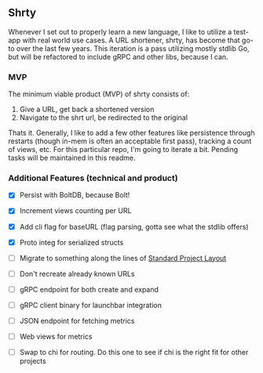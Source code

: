 ## Shrty

Whenever I set out to properly learn a new language, I like to utilize a test-app with real world
use cases. A URL shortener, shrty, has become that go-to over the last few years. This iteration is
a pass utilizing mostly stdlib Go, but will be refactored to include gRPC and other libs, because I
can. 


### MVP

The minimum viable product (MVP) of shrty consists of:

1. Give a URL, get back a shortened version
1. Navigate to the shrt url, be redirected to the original

Thats it. Generally, I like to add a few other features like persistence through restarts (though
in-mem is often an acceptable first pass), tracking a count of views, etc. For this particular repo,
I'm going to iterate a bit. Pending tasks will be maintained in this readme.


### Additional Features (technical and product)

- [x] Persist with BoltDB, because Bolt!
- [x] Increment views counting per URL
- [x] Add cli flag for baseURL (flag parsing, gotta see what the stdlib offers)
- [x] Proto integ for serialized structs
- [ ] Migrate to something along the lines of [Standard Project Layout](https://medium.com/@benbjohnson/standard-package-layout-7cdbc8391fc1#.w26wk0yon)
- [ ] Don't recreate already known URLs
- [ ] gRPC endpoint for both create and expand
- [ ] gRPC client binary for launchbar integration
- [ ] JSON endpoint for fetching metrics
- [ ] Web views for metrics
- [ ] Swap to chi for routing. Do this one to see if chi is the right fit for other projects


